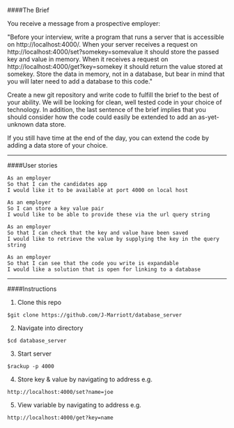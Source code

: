 ####The Brief

You receive a message from a prospective employer:

"Before your interview, write a program that runs a server that is accessible on http://localhost:4000/. When your server receives a request on http://localhost:4000/set?somekey=somevalue it should store the passed key and value in memory. When it receives a request on http://localhost:4000/get?key=somekey it should return the value stored at somekey. Store the data in memory, not in a database, but bear in mind that you will later need to add a database to this code."

Create a new git repository and write code to fulfill the brief to the best of your ability. We will be looking for clean, well tested code in your choice of technology. In addition, the last sentence of the brief implies that you should consider how the code could easily be extended to add an as-yet-unknown data store.

If you still have time at the end of the day, you can extend the code by adding a data store of your choice.

***

####User stories

```
As an employer
So that I can the candidates app
I would like it to be available at port 4000 on local host
```
```
As an employer
So I can store a key value pair
I would like to be able to provide these via the url query string
```

```
As an employer
So that I can check that the key and value have been saved
I would like to retrieve the value by supplying the key in the query string
```

```
As an employer
So that I can see that the code you write is expandable
I would like a solution that is open for linking to a database
```
****

####Instructions

1) Clone this repo

```
$git clone https://github.com/J-Marriott/database_server
```

2) Navigate into directory

```
$cd database_server
```
3) Start server

```
$rackup -p 4000
```
4) Store key & value by navigating to address e.g.

```
http://localhost:4000/set?name=joe
```

5) View variable by navigating to address e.g.

```
http://localhost:4000/get?key=name
```

 
